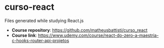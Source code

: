 # curso-react 
Files generated while studying React.js

- **Course repository**: https://github.com/matheusbattisti/curso_react
- **Course link**: https://www.udemy.com/course/react-do-zero-a-maestria-c-hooks-router-api-projetos
